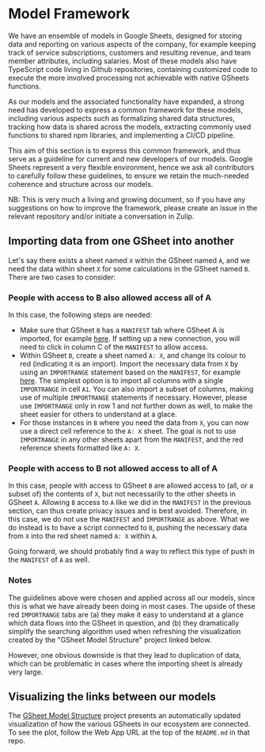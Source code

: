 # Model Framework

We have an ensemble of models in Google Sheets, designed for storing data and reporting on various aspects of the company, for example keeping track of service subscriptions, customers and resulting revenue, and team member attributes, including salaries. Most of these models also have TypeScript code living in Github repositories, containing customized code to execute the more involved processing not achievable with native GSheets functions.

As our models and the associated functionality have expanded, a strong need has developed to express a common framework for these models, including various aspects such as formalizing shared data structures, tracking how data is shared across the models, extracting commonly used functions to shared npm libraries, and implementing a CI/CD pipeline.

This aim of this section is to express this common framework, and thus serve as a guideline for current and new developers of our models. Google Sheets represent a very flexible environment, hence we ask all contributors to carefully follow these guidelines, to ensure we retain the much-needed coherence and structure across our models.

NB: This is very much a living and growing document, so if you have any suggestions on how to improve the framework, please create an issue in the relevant repository and/or initiate a conversation in Zulip.

## Importing data from one GSheet into another

Let's say there exists a sheet named `X` within the GSheet named `A`, and we need the data within sheet `X` for some calculations in the GSheet named `B`. There are two cases to consider:

### People with access to B also allowed access all of A

In this case, the following steps are needed:

* Make sure that GSheet `B` has a `MANIFEST` tab where GSheet A is imported, for example [here](https://docs.google.com/spreadsheets/d/1RsQjoMqQaw2Xv_Dk6UobmsBSnNJy2cGuKE57C2qIo2s/edit#gid=0). If setting up a new connection, you will need to click in column C of the `MANIFEST` to allow access.
* Within GSheet `B`, create a sheet named `A: X`, and change its colour to red (indicating it is an import). Import the necessary data from `X` by using an `IMPORTRANGE` statement based on the `MANIFEST`, for example [here](https://docs.google.com/spreadsheets/d/1RsQjoMqQaw2Xv_Dk6UobmsBSnNJy2cGuKE57C2qIo2s/edit#gid=926876263). The simplest option is to import all columns with a single `IMPORTRANGE` in cell `A1`. You can also import a subset of columns, making use of multiple `IMPORTRANGE` statements if necessary. However, please use `IMPORTRANGE` only in row 1 and not further down as well, to make the sheet easier for others to understand at a glace.
* For those instances in `B` where you need the data from `X`, you can now use a direct cell reference to the `A: X` sheet. The goal is not to use `IMPORTRANGE` in any other sheets apart from the `MANIFEST`, and the red reference sheets formatted like `A: X`.

### People with access to B not allowed access to all of A

In this case, people with access to GSheet `B` are allowed access to (all, or a subset of) the contents of `X`, but not necessarily to the other sheets in GSheet `A`. Allowing `B` access to `A` like we did in the `MANIFEST` in the previous section, can thus create privacy issues and is best avoided. Therefore, in this case, we do not use the `MANIFEST` and `IMPORTRANGE` as above. What we do instead is to have a script connected to `B`, pushing the necessary data from `X` into the red sheet named `A: X` within `A`.

Going forward, we should probably find a way to reflect this type of push in the `MANIFEST` of `A` as well.

### Notes

The guidelines above were chosen and applied across all our models, since this is what we have already been doing in most cases. The upside of these red `IMPORTRANGE` tabs are (a) they make it easy to understand at a glance which data flows into the GSheet in question, and (b) they dramatically simplify the searching algorithm used when refreshing the visualization created by the "GSheet Model Structure" project linked below.

However, one obvious downside is that they lead to duplication of data, which can be problematic in cases where the importing sheet is already very large.

## Visualizing the links between our models

The [GSheet Model Structure](https://github.com/company-os/gsheet-model-structure) project presents an automatically updated visualization of how the various GSheets in our ecosystem are connected. To see the plot, follow the Web App URL at the top of the `README.md` in that repo.